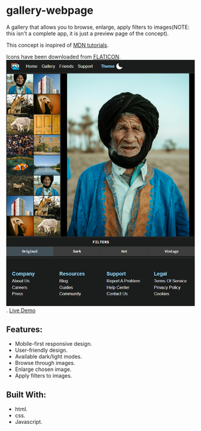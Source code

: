 # gallery-webpage
A gallery that allows you to browse, enlarge, apply filters to images(NOTE: this isn't a complete app, it is just a preview page of the concept).

This concept is inspired of [MDN tutorials](https://developer.mozilla.org/en-US/docs/Learn_web_development/Core/Scripting/Image_gallery).

Icons have been downloaded from [FLATICON](https://www.flaticon.com/).  
![Screenshot](preview.png)
.
[Live Demo](https://wdataw.github.io/gallery-webpage/)

## Features:
- Mobile-first responsive design.
- User-friendly design.
- Available dark/light modes.  
- Browse through images.
- Enlarge chosen image.
- Apply filters to images.


## Built With:
- html.
- css.
- Javascript.
